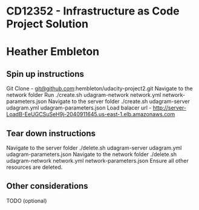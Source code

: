 # CD12352 - Infrastructure as Code Project Solution
# Heather Embleton      

## Spin up instructions
Git Clone - git@github.com:hembleton/udacity-project2.git
Navigate to the network folder
Run ./create.sh udagram-network network.yml network-parameters.json
Navigate to the server folder
./create.sh udagram-server udagram.yml udagram-parameters.json
Load balacer url - http://server-LoadB-EeUGCSuSeH9j-2040911645.us-east-1.elb.amazonaws.com


## Tear down instructions
Navigate to the server folder 
./delete.sh udagram-server udagram.yml udagram-parameters.json
Navigate to the network folder
./delete.sh udagram-network network.yml network-parameters.json
Ensure all other resources are deleted. 

## Other considerations
TODO (optional)